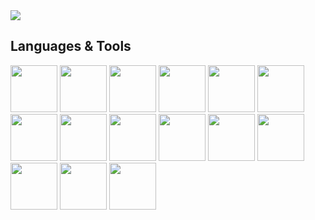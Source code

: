 <img src="https://user-images.githubusercontent.com/58489217/150205146-01b885b0-b7b3-4745-97a5-c06064ed2f0d.png" />


## Languages & Tools

<a href="https://www.javascript.com/" target="_blank"><img src="https://user-images.githubusercontent.com/58489217/150200417-d14907e0-9100-4feb-97a3-c68582f0513d.png" width="75" height="75"/></a>
<a href="https://reactjs.org/" target="_blank"><img src="https://user-images.githubusercontent.com/58489217/150200420-7825194a-d584-4aad-bc2a-f5d41627c04c.png" width="75" height="75"/></a>
<a href="https://nodejs.org/en/" target="_blank"><img src="https://user-images.githubusercontent.com/58489217/150207012-3ea66f1b-42fc-4dcc-9174-e63c4516a9f7.png" width="75"/></a>
<img src="https://user-images.githubusercontent.com/58489217/150203008-a1f41fc6-1d0b-474d-83cb-b970ff6d75e9.jpg" width="75" height="75"/>
<img src="https://user-images.githubusercontent.com/58489217/150203011-d27c9a3b-2536-486b-b4a0-a01db63dbaed.png" width="75" height="75"/>
<a href="https://git-scm.com/" target="_blank"><img src="https://user-images.githubusercontent.com/58489217/150203024-25b57f6a-1874-4a8a-8d62-305d11fbcef2.png" width="75"/></a>
<a href="https://www.postgresql.org/" target="_blank"><img src="https://user-images.githubusercontent.com/58489217/150203029-c35f75e2-c85a-47b9-b120-456550c63eaf.png" width="75"/></a>
<a href="https://redux.js.org/" target="_blank"><img src="https://user-images.githubusercontent.com/58489217/150203048-0f4e998c-a2a2-4c3b-ae55-ae8880ef4829.png" width="75"/></a>
<a href="https://www.sqlite.org/index.html" target="_blank"><img src="https://user-images.githubusercontent.com/58489217/150203056-00bde120-b6b6-4805-b600-46f8ec26097f.png" width="75"/></a>
<a href="https://jestjs.io/" target="_blank"><img src="https://user-images.githubusercontent.com/58489217/150203066-7c3e6d18-2a1c-4544-8b42-2a3d0846da71.jpeg" width="75"/></a>
<a href="https://www.postman.com/" target="_blank"><img src="https://user-images.githubusercontent.com/58489217/150203079-28d4f285-709e-4bd1-8508-5b48306886f9.png" width="75"/></a>
<a href="https://www.cypress.io/" target="_blank"><img src="https://user-images.githubusercontent.com/58489217/150205127-642031a7-208c-486a-9a22-20abe52a874a.png" width="75"/></a>
<a href="https://code.visualstudio.com/brand" target="_blank"><img src="https://user-images.githubusercontent.com/58489217/150211373-1c514cce-de53-43fe-84b5-3f18f7c0a631.png" width="75"/></a>
<a href="https://expressjs.com/" target="_blank"><img src="https://user-images.githubusercontent.com/58489217/150203003-8e2ac067-9be5-4a62-88c0-a0e14094bbb0.png" width="75"/></a>
<a href="https://knexjs.org/" target="_blank"><img src="https://user-images.githubusercontent.com/58489217/150203036-69c918c5-4105-4451-9ba6-6b951d727114.png" width="75"/></a>

<!--
**katherineyevsukov/katherineyevsukov** is a ✨ _special_ ✨ repository because its `README.md` (this file) appears on your GitHub profile.

Here are some ideas to get you started:

- 🔭 I’m currently working on ...
- 🌱 I’m currently learning ...
- 👯 I’m looking to collaborate on ...
- 🤔 I’m looking for help with ...
- 💬 Ask me about ...
- 📫 How to reach me: ...
- 😄 Pronouns: ...
- ⚡ Fun fact: ...
-->
